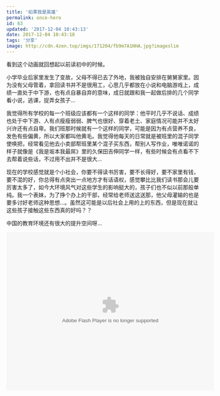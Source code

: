 ```yaml
---
title: '如果我是英雄'
permalink: once-hero
id: 63
updated: '2017-12-04 10:43:13'
date: 2017-12-04 10:43:18
tags: '分享'
image: http://cdn.4zen.top/imgs/171204/fb9m7A1HHA.jpg?imageslim
---
```


看到这个动画就回想起以前读初中的时候。

小学毕业后家里发生了变故，父母不得已去了外地，我被独自安排在舅舅家里。因为没有父母管着，拿回读书并不是很用工，心思几乎都放在小说和电脑游戏上，成绩一直处于中下游，也有点自暴自弃的意味，成日就跟和我一起做后排的几个同学看小说，逃课，捉弄女孩子...

我觉得所有学校的每一个班级应该都有一个这样的同学：他平时几乎不说话、成绩也处于中下游、人有点瘦瘦弱弱、脾气也很好、穿着老土、家庭情况可能并不太好兴许还有点自卑。我们班那时候就有一个这样的同学，可能是因为有点营养不良，发色有些偏黄，所以大家都叫他黄毛。我觉得他每天的日常就是被班里的混子同学使唤把，经常看见他去小卖部帮班里某个混子买东西，帮别人写作业，唯唯诺诺的样子就像是《我是坂本我最屌》里的久保田吉伸同学一样，有些时候会有点看不下去帮着说些话，不过用不出并不是很大...

现在的学校感觉就是个小社会，你要不得读书厉害，要不长得好，要不家里有钱，要不混的好，你总得有点突出一点地方才有话语权，感觉攀比比我们读书那会儿要厉害太多了，如今大环境风气对这些学生的影响挺大的，孩子们也不似以前那般单纯。我一个表妹，为了挣个办上的干部，经常给老师送这送那，他父母灌输的也是要多讨好老师这种思想...。虽然这可能是以后社会上用的上的东西，但是现在就让这些孩子接触这些东西真的好吗？？

中国的教育环境还有很大的提升空间呀...

<embed height="415" width="544" quality="high" allowfullscreen="true" type="application/x-shockwave-flash" src="//static.hdslb.com/miniloader.swf" flashvars="aid=16866138&page=1" pluginspage="//www.adobe.com/shockwave/download/download.cgi?P1_Prod_Version=ShockwaveFlash"></embed>